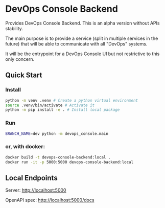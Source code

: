 # DevOps Console Backend

Provides DevOps Console Backend. This is an alpha version without APIs stability.

The main purpose is to provide a service (split in multiple services in the future) that will be able to communicate with all "DevOps" systems.

It will be the entrypoint for a DevOps Console UI but not restrictive to this only concern.

## Quick Start

### Install

```bash
python -m venv .venv # Create a python virtual environment
source .venv/bin/activate # Activate it 
python -m pip install -e . # Install local package
```

### Run

```bash
BRANCH_NAME=dev python -m devops_console.main
```

### or, with docker:

```bash
docker build -t devops-console-backend:local .
docker run -it -p 5000:5000 devops-console-backend:local
```

## Local Endpoints

Server: [http://localhost:5000](http://localhost:5000)

OpenAPI spec: [http://localhost:5000/docs](http://localhost:5000/docs)
